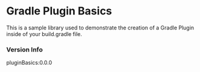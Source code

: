 # Gradle Plugin Basics

This is a sample library used to demonstrate the creation of a Gradle Plugin inside of your build.gradle file.

### Version Info

pluginBasics:0.0.0